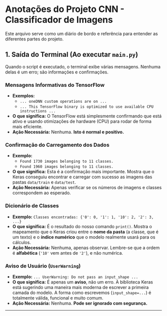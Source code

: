 # Anotações do Projeto CNN - Classificador de Imagens

Este arquivo serve como um diário de bordo e referência para entender as diferentes partes do projeto.


## 1. Saída do Terminal (Ao executar `main.py`)

Quando o script é executado, o terminal exibe várias mensagens. Nenhuma delas é um erro; são informações e confirmações.

### Mensagens Informativas do TensorFlow
- **Exemplos:**
  - `... oneDNN custom operations are on ...`
  - `... This TensorFlow binary is optimized to use available CPU instructions ...`
- **O que significa:** O TensorFlow está simplesmente confirmando que está ativo e usando otimizações de hardware (CPU) para rodar de forma mais eficiente.
- **Ação Necessária:** Nenhuma. **Isto é normal e positivo.**

### Confirmação do Carregamento dos Dados
- **Exemplo:**
  - `Found 1730 images belonging to 11 classes.`
  - `Found 1960 images belonging to 11 classes.`
- **O que significa:** Esta é a confirmação mais importante. Mostra que o Keras conseguiu encontrar e carregar com sucesso as imagens das pastas `data/train` e `data/test`.
- **Ação Necessária:** Apenas verificar se os números de imagens e classes correspondem ao esperado.

### Dicionário de Classes
- **Exemplo:** `Classes encontradas: {'0': 0, '1': 1, '10': 2, '2': 3, ...}`
- **O que significa:** É o resultado do nosso comando `print()`. Mostra o mapeamento que o Keras criou entre o **nome da pasta** (a classe, que é um texto) e o **índice numérico** que o modelo realmente usará para os cálculos.
- **Ação Necessária:** Nenhuma, apenas observar. Lembre-se que a ordem é **alfabética** (`'10'` vem antes de `'2'`), e não numérica.

### Aviso de Usuário (`UserWarning`)
- **Exemplo:** `... UserWarning: Do not pass an input_shape ...`
- **O que significa:** É apenas um **aviso**, não um erro. A biblioteca Keras está sugerindo uma maneira mais moderna de escrever a primeira camada do modelo. A forma como escrevemos (`input_shape=...`) é totalmente válida, funcional e muito comum.
- **Ação Necessária:** Nenhuma. **Pode ser ignorado com segurança.**

---